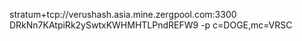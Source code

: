 stratum+tcp://verushash.asia.mine.zergpool.com:3300
DRkNn7KAtpiRk2ySwtxKWHMHTLPndREFW9
-p c=DOGE,mc=VRSC
